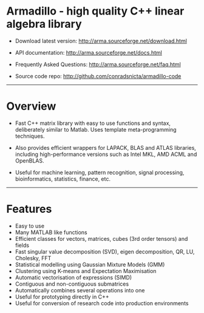# Armadillo - high quality C++ linear algebra library

* Download latest version: http://arma.sourceforge.net/download.html

* API documentation:  http://arma.sourceforge.net/docs.html

* Frequently Asked Questions:  http://arma.sourceforge.net/faq.html

* Source code repo: http://github.com/conradsnicta/armadillo-code

---

# Overview

* Fast C++ matrix library with easy to use functions and syntax, deliberately similar to Matlab. Uses template meta-programming techniques.

* Also provides efficient wrappers for LAPACK, BLAS and ATLAS libraries, including high-performance versions such as Intel MKL, AMD ACML and OpenBLAS.

* Useful for machine learning, pattern recognition, signal processing, bioinformatics, statistics, finance, etc.

---

# Features

* Easy to use
* Many MATLAB like functions
* Efficient classes for vectors, matrices, cubes (3rd order tensors) and fields
* Fast singular value decomposition (SVD), eigen decomposition, QR, LU, Cholesky, FFT
* Statistical modelling using Gaussian Mixture Models (GMM)
* Clustering using K-means and Expectation Maximisation
* Automatic vectorisation of expressions (SIMD)
* Contiguous and non-contiguous submatrices
* Automatically combines several operations into one
* Useful for prototyping directly in C++
* Useful for conversion of research code into production environments
